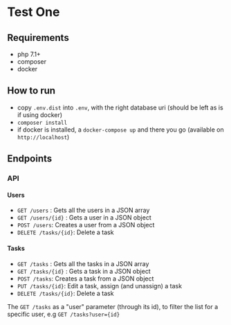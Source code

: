 Test One
========
Requirements
------------
- php 7.1+
- composer
- docker

How to run
----------
- copy `.env.dist` into `.env`, with the right database uri (should be left as is if using docker)
- `composer install`
- if docker is installed, a `docker-compose up` and there you go (available on `http://localhost`)

Endpoints
---------
### API
#### Users
- `GET /users` : Gets all the users in a JSON array
- `GET /users/{id}` : Gets a user in a JSON object
- `POST /users`: Creates a user from a JSON object
- `DELETE /tasks/{id}`: Delete a task

#### Tasks
- `GET /tasks` : Gets all the tasks in a JSON array
- `GET /tasks/{id}` : Gets a task in a JSON object
- `POST /tasks`: Creates a task from a JSON object
- `PUT /tasks/{id}`: Edit a task, assign (and unassign) a task
- `DELETE /tasks/{id}`: Delete a task

The `GET /tasks` as a "user" parameter (through its id), to filter the list for
a specific user, e.g `GET /tasks?user={id}`
